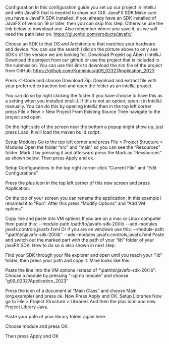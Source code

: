 Configuration
In this configuration guide you set up our project in IntelliJ and with JavaFX that is needed to show our GUI.
JavaFX SDK 
Make sure you have a JavaFX SDK installed, if you already have an SDK installed of JavaFX of version 19 or later, then you can skip this step. Otherwise use the link below to download one. Also remember where you save it, as we will need the path later on.
https://gluonhq.com/products/javafx/ 

Choose an SDK to that OS and Architecture that matches your hardware and device. You can use the search I did on the picture above to only see SDK’s of the version we are looking for.
Download Projekt og Åben i IntelliJ.
Download the project from our github or use the project that is included in the submission. You can use this link to download the zim file of the project from GitHub.
https://github.com/Kraminius/g09_02327Application_2023

Press <>Code and choose Download Zip.
Download and extract file with your preferred extraction tool and open the folder as an intelliJ project.

You can do so by right clicking the folder if you have choose to have this as a setting when you installed intelliJ. If this is not an option, open it in IntelliJ manually.
You can do this by opening intelliJ then in the top left corner press 
File > New > New Project From Existing Source
Then navigate to the project and open. 

On the right side of the screen near the bottom a popup might show up, just press Load. It will load the maven build script..


Setup Modules
Go to the top left corner and press File > Project Structure > Modules
Open the folder “src” and “main” so you can see the “Resources” folder. Mark it by pressing it and afterward press the Mark as “Ressources” as shown below.
Then press Apply and ok.




Setup Configurations
In the top right corner click “Current File” and “Edit Configurations”.


Press the plus icon in the top left corner of this new screen and press Application.








On the top of your screen you can rename the application, in this example i renamed it to “Run”. 
After this press “Modify Options” and “Add VM options”.

Copy line and paste into VM options
If you are on a mac or Linux computer then paste this:
--module-path /path/to/javafx-sdk-20/lib --add-modules javafx.controls,javafx.fxml
Or if you are on windows use this:
--module-path "\path\to\javafx-sdk-20\lib" --add-modules javafx.controls,javafx.fxml
Paste and switch out the marked part with the path of your “lib” folder of your javaFX SDK. How to do so is also shown in next step.



Find your SDK through your file explorer and open until you reach your “lib” folder, then press your path and copy it. Mine looks like this:


Paste the line into the VM options instead of “\path\to\javafx-sdk-20\lib”.
Choose a module by pressing “-cp no module” and choose “g09_02327Application_2023”


Press the icon of a document at “Main Class” and choose Main (org.example) and press ok.
Now Press Apply and OK.
Setup Libraries
Now go to File > Project Structure > Libraries
And then the plus icon and new Project Library Java.


Paste your path of your library folder again here.

Choose module and press OK.

Then press Apply and OK
